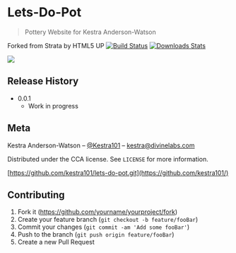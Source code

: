 # Lets-Do-Pot 
> Pottery Website for Kestra Anderson-Watson

Forked from Strata by HTML5 UP
[![Build Status][travis-image]][travis-url]
[![Downloads Stats][npm-downloads]][npm-url]


![](header.png)


## Release History

* 0.0.1
    * Work in progress

## Meta

Kestra Anderson-Watson – [@Kestra101](https://twitter.com/kestra101) – kestra@divinelabs.com

Distributed under the CCA license. See ``LICENSE`` for more information.

[https://github.com/kestra101/lets-do-pot.git](https://github.com/kestra101/)

## Contributing

1. Fork it (<https://github.com/yourname/yourproject/fork>)
2. Create your feature branch (`git checkout -b feature/fooBar`)
3. Commit your changes (`git commit -am 'Add some fooBar'`)
4. Push to the branch (`git push origin feature/fooBar`)
5. Create a new Pull Request

<!-- Markdown link & img dfn's -->
[npm-image]: https://img.shields.io/npm/v/datadog-metrics.svg?style=flat-square
[npm-url]: https://npmjs.org/package/datadog-metrics
[npm-downloads]: https://img.shields.io/npm/dm/datadog-metrics.svg?style=flat-square
[travis-image]: https://img.shields.io/travis/dbader/node-datadog-metrics/master.svg?style=flat-square
[travis-url]: https://travis-ci.org/dbader/node-datadog-metrics
[wiki]: https://github.com/yourname/yourproject/wiki

